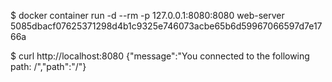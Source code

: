 $ docker container run -d --rm -p 127.0.0.1:8080:8080 web-server
5085dbacf07625371298d4b1c9325e746073acbe65b6d59967066597d7e1766a

$ curl http://localhost:8080
{"message":"You connected to the following path: /","path":"/"}

